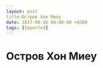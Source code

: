 ```yaml
---
layout: post
title:Остров Хон Миеу
date: 2017-08-26 00:00:00 +0300
tags: [Imported]
---
```

# Остров Хон Миеу

